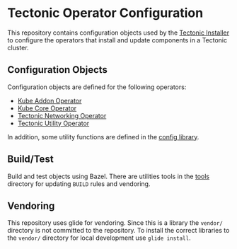 # Tectonic Operator Configuration

This repository contains configuration objects used by the [Tectonic
Installer](https://github.com/coreos/tectonic-installer) to configure the
operators that install and update components in a Tectonic cluster.

## Configuration Objects

Configuration objects are defined for the following operators:

* [Kube Addon Operator](config/kube-addon)
* [Kube Core Operator](config/kube-core)
* [Tectonic Networking Operator](config/tectonic-network)
* [Tectonic Utility Operator](config/tectonic-utiltiy)

In addition, some utility functions are defined in the [config
library](config/).

## Build/Test

Build and test objects using Bazel. There are utilities tools
in the [tools](tools/) directory for updating `BUILD` rules
and vendoring.

## Vendoring

This repository uses glide for vendoring. Since this is a library the `vendor/`
directory is not committed to the repository. To install the correct libraries
to the `vendor/` directory for local development use `glide install`.
